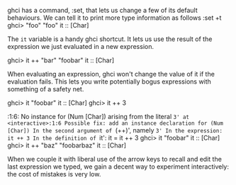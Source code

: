 
 ghci has a command, :set, that lets us change a few of its default behaviours. 
 We can tell it to print more type information as follows
 :set +t
 ghci> "foo"
 "foo"
 it :: [Char]

 The `it` variable is a handy ghci shortcut. 
 It lets us use the result of the expression we just evaluated in a new expression.
 
 ghci> it ++ "bar"
 "foobar"
 it :: [Char]

 When evaluating an expression, ghci won't change the value of it if the evaluation fails. 
 This lets you write potentially bogus expressions with something of a safety net.

 ghci> it
 "foobar"
 it :: [Char]
 ghci> it ++ 3
 
 <interactive>:1:6:
     No instance for (Num [Char])
       arising from the literal `3' at <interactive>:1:6
     Possible fix: add an instance declaration for (Num [Char])
     In the second argument of `(++)', namely `3'
     In the expression: it ++ 3
     In the definition of `it': it = it ++ 3
 ghci> it
 "foobar"
 it :: [Char]
 ghci> it ++ "baz"
 "foobarbaz"
 it :: [Char]
 
 When we couple it with liberal use of the arrow keys to recall and 
  edit the last expression we typed, 
  we gain a decent way to experiment interactively: the cost of mistakes is very low.
